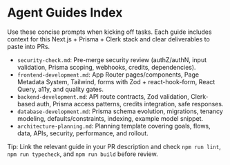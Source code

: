 # Agent Guides Index

Use these concise prompts when kicking off tasks. Each guide includes context for this Next.js + Prisma + Clerk stack and clear deliverables to paste into PRs.

- `security-check.md`: Pre-merge security review (authZ/authN, input validation, Prisma scoping, webhooks, credits, dependencies).
- `frontend-development.md`: App Router pages/components, Page Metadata System, Tailwind, forms with Zod + react-hook-form, React Query, a11y, and quality gates.
- `backend-development.md`: API route contracts, Zod validation, Clerk-based auth, Prisma access patterns, credits integration, safe responses.
- `database-development.md`: Prisma schema evolution, migrations, tenancy modeling, defaults/constraints, indexing, example model snippet.
- `architecture-planning.md`: Planning template covering goals, flows, data, APIs, security, performance, and rollout.

Tip: Link the relevant guide in your PR description and check `npm run lint`, `npm run typecheck`, and `npm run build` before review.
